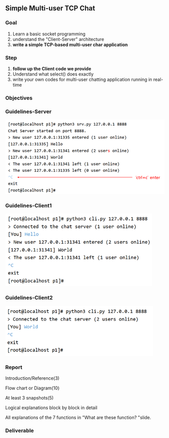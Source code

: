 ## Simple Multi-user TCP Chat



### Goal

1. Learn a basic socket programming
2. understand the "Client-Server" architecture
3. **write a simple TCP-based multi-user char application**



### Step

1. **follow up the Client code we provide**
2. Understand what select() does exactly
3. write your own codes for multi-user chatting application running in real-time



### Objectives





### Guidelines-Server

<img src="image-20211103213417729.png" alt="image-20211103213417729" style="zoom: 67%;" />



### Guidelines-Client1

<img src="image-20211103213535295.png" alt="image-20211103213535295" style="zoom:67%;" />

### Guidelines-Client2

<img src="image-20211103213544447.png" alt="image-20211103213544447" style="zoom:67%;" />



### Report

Introduction/Reference(3)

Flow chart or Diagram(10)

At least 3 snapshots(5)

Logical explanations block by block in detail

All explanations of the 7 functions in "What are these function? "slide.



### Deliverable

